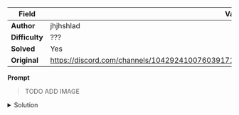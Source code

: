 |Field|Value|
|---|---|
|**Author**|jhjhshlad|
|**Difficulty**|???|
|**Solved**|Yes|
|**Original**|https://discord.com/channels/1042924100760391710/1110625554476040323/1137030440012754984|

**Prompt**
> TODO ADD IMAGE

<details>
  <summary>Solution</summary>
  
> In braille the screw tips read 'iroha'
</details>
